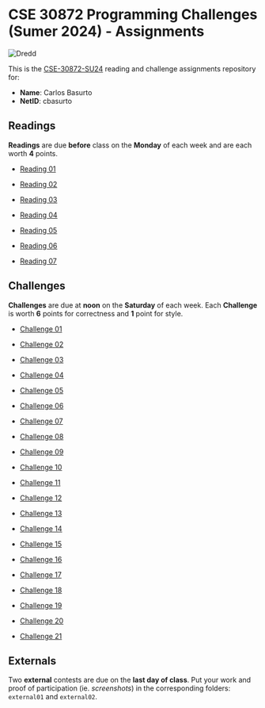 # CSE 30872 Programming Challenges (Sumer 2024) - Assignments

![Dredd](https://github.com/nd-cse-30872-su24/cse-30872-su24-assignments/workflows/Dredd/badge.svg)

This is the [CSE-30872-SU24] reading and challenge assignments repository for:

- **Name**:     Carlos Basurto
- **NetID**:    cbasurto

[CSE-30872-su24]:   https://www3.nd.edu/~pbui/teaching/cse.30872.su24/

## Readings

**Readings** are due **before** class on the **Monday** of each week and are
each worth **4** points.

- [Reading 01](https://www3.nd.edu/~pbui/teaching/cse.30872.su24/reading01.html)

- [Reading 02](https://www3.nd.edu/~pbui/teaching/cse.30872.su24/reading02.html)

- [Reading 03](https://www3.nd.edu/~pbui/teaching/cse.30872.su24/reading03.html)

- [Reading 04](https://www3.nd.edu/~pbui/teaching/cse.30872.su24/reading04.html)

- [Reading 05](https://www3.nd.edu/~pbui/teaching/cse.30872.su24/reading05.html)

- [Reading 06](https://www3.nd.edu/~pbui/teaching/cse.30872.su24/reading06.html)

- [Reading 07](https://www3.nd.edu/~pbui/teaching/cse.30872.su24/reading07.html)

## Challenges

**Challenges** are due at **noon** on the **Saturday** of each week.  Each
**Challenge** is worth **6** points for correctness and **1** point for style.

- [Challenge 01](https://www3.nd.edu/~pbui/teaching/cse.30872.su24/challenge01.html)

- [Challenge 02](https://www3.nd.edu/~pbui/teaching/cse.30872.su24/challenge02.html)

- [Challenge 03](https://www3.nd.edu/~pbui/teaching/cse.30872.su24/challenge03.html)

- [Challenge 04](https://www3.nd.edu/~pbui/teaching/cse.30872.su24/challenge04.html)

- [Challenge 05](https://www3.nd.edu/~pbui/teaching/cse.30872.su24/challenge05.html)

- [Challenge 06](https://www3.nd.edu/~pbui/teaching/cse.30872.su24/challenge06.html)

- [Challenge 07](https://www3.nd.edu/~pbui/teaching/cse.30872.su24/challenge07.html)

- [Challenge 08](https://www3.nd.edu/~pbui/teaching/cse.30872.su24/challenge08.html)

- [Challenge 09](https://www3.nd.edu/~pbui/teaching/cse.30872.su24/challenge09.html)

- [Challenge 10](https://www3.nd.edu/~pbui/teaching/cse.30872.su24/challenge10.html)

- [Challenge 11](https://www3.nd.edu/~pbui/teaching/cse.30872.su24/challenge11.html)

- [Challenge 12](https://www3.nd.edu/~pbui/teaching/cse.30872.su24/challenge12.html)

- [Challenge 13](https://www3.nd.edu/~pbui/teaching/cse.30872.su24/challenge13.html)

- [Challenge 14](https://www3.nd.edu/~pbui/teaching/cse.30872.su24/challenge14.html)

- [Challenge 15](https://www3.nd.edu/~pbui/teaching/cse.30872.su24/challenge15.html)

- [Challenge 16](https://www3.nd.edu/~pbui/teaching/cse.30872.su24/challenge16.html)

- [Challenge 17](https://www3.nd.edu/~pbui/teaching/cse.30872.su24/challenge17.html)

- [Challenge 18](https://www3.nd.edu/~pbui/teaching/cse.30872.su24/challenge18.html)

- [Challenge 19](https://www3.nd.edu/~pbui/teaching/cse.30872.su24/challenge19.html)

- [Challenge 20](https://www3.nd.edu/~pbui/teaching/cse.30872.su24/challenge20.html)

- [Challenge 21](https://www3.nd.edu/~pbui/teaching/cse.30872.su24/challenge21.html)

## Externals

Two **external** contests are due on the **last day of class**.  Put your work
and proof of participation (ie. *screenshots*) in the corresponding folders:
`external01` and `external02`.
